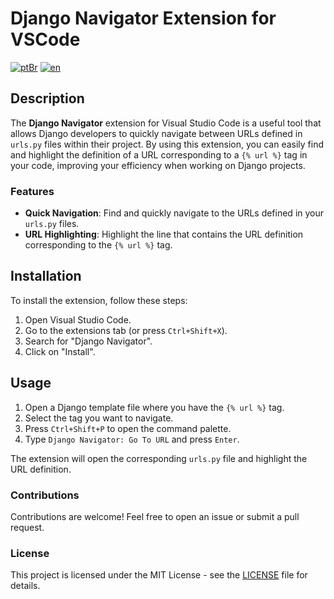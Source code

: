 # Django Navigator Extension for VSCode

[![ptBr](https://img.shields.io/badge/language-pt--BR-green)](README.pt-br.md) 
[![en](https://img.shields.io/badge/language-en-blue)](README.md)

## Description

The **Django Navigator** extension for Visual Studio Code is a useful tool that allows Django developers to quickly navigate between URLs defined in `urls.py` files within their project. By using this extension, you can easily find and highlight the definition of a URL corresponding to a `{% url %}` tag in your code, improving your efficiency when working on Django projects.

### Features

- **Quick Navigation**: Find and quickly navigate to the URLs defined in your `urls.py` files.
- **URL Highlighting**: Highlight the line that contains the URL definition corresponding to the `{% url %}` tag.

## Installation

To install the extension, follow these steps:

1. Open Visual Studio Code.
2. Go to the extensions tab (or press `Ctrl+Shift+X`).
3. Search for "Django Navigator".
4. Click on "Install".

## Usage

1. Open a Django template file where you have the `{% url %}` tag.
2. Select the tag you want to navigate.
3. Press `Ctrl+Shift+P` to open the command palette.
4. Type `Django Navigator: Go To URL` and press `Enter`.

The extension will open the corresponding `urls.py` file and highlight the URL definition.

### Contributions

Contributions are welcome! Feel free to open an issue or submit a pull request.

### License

This project is licensed under the MIT License - see the [LICENSE](LICENSE) file for details.
